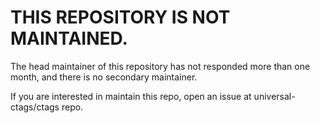 THIS REPOSITORY IS NOT MAINTAINED.
=========================================================================
The head maintainer of this repository has not responded more than one month,
and there is no secondary maintainer.

If you are interested in maintain this repo, open an issue at universal-ctags/ctags repo.
